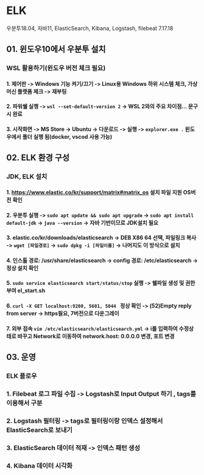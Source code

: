 # ELK
우분투18.04, 자바11, ElasticSearch, Kibana, Logstash, filebeat 7.17.18
## 01. 윈도우10에서 우분투 설치
### WSL 활용하기(윈도우 버전 체크 필요)
#### 1. 제어판 -> Windows 기능 켜기/끄기 -> Linux용 Windows 하위 시스템 체크, 가상 머신 플랫폼 체크 -> 재부팅
#### 2. 파워쉘 실행 -> ```wsl --set-default-version 2``` -> WSL 2와의 주요 차이점... 문구시 완료
#### 3. 시작화면 -> MS Store -> Ubuntu -> 다운로드 -> 실행 -> ```explorer.exe .``` 윈도우에서 폴더 실행 됨(docker, vscod 사용 가능)

## 02. ELK 환경 구성
### JDK, ELK 설치
#### 1. https://www.elastic.co/kr/support/matrix#matrix_os 설치 파일 지원 OS버전 확인
#### 2. 우분투 실행 -> ```sudo apt update && sudo apt upgrade``` -> ```sudo apt install default-jdk``` -> ```java --version``` -> 자바 기반이므로 JDK설치 필요
#### 3. elastic.co/kr/downloads/elasticsearch -> DEB X86 64 선택, 파일링크 복사 -> ```wget [파일경로]``` -> ```sudo dpkg -i [파일이름]``` -> 나머지도 이 방식으로 설치
#### 4. 인스톨 경로: /usr/share/elasticsearch -> config 경로: /etc/elasticsearch -> 정상 설치 확인
#### 5. ```sudo service elasticsearch start/status/stop``` 실행 -> 쉘파일 생성 및 권한부여 el_start.sh
#### 6. ```curl -X GET localhost:9200, 5601, 5044 ``` 정상 확인 -> (52)Empty reply from server ->  https필요, 7버전으로 다운그레이
#### 7. 외부 접속 ```vim /etc/elasticsearch/elasticsearch.yml``` -> i를 입력하여 수정상태로 바꾸고 Network로 이동하여 network.host: 0.0.0.0 변경, 포트 변경

## 03. 운영
### ELK 플로우
### 1. Filebeat 로그 파일 수집 -> Logstash로 Input Output 하기 , tags를 이용해서 구분
### 2. Logstash 필터링 ->  tags로 필터링이랑 인덱스 설정해서 ElasticSearch로 보내기
### 3. ElasticSearch 데이터 적재 -> 인덱스 패턴 생성
### 4. Kibana 데이터 시각화